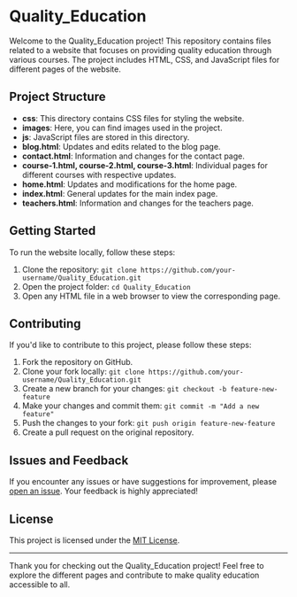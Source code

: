 # Quality_Education

Welcome to the Quality_Education project! This repository contains files related to a website that focuses on providing quality education through various courses. The project includes HTML, CSS, and JavaScript files for different pages of the website.

## Project Structure

- **css**: This directory contains CSS files for styling the website.
- **images**: Here, you can find images used in the project.
- **js**: JavaScript files are stored in this directory.
- **blog.html**: Updates and edits related to the blog page.
- **contact.html**: Information and changes for the contact page.
- **course-1.html, course-2.html, course-3.html**: Individual pages for different courses with respective updates.
- **home.html**: Updates and modifications for the home page.
- **index.html**: General updates for the main index page.
- **teachers.html**: Information and changes for the teachers page.

## Getting Started

To run the website locally, follow these steps:

1. Clone the repository: `git clone https://github.com/your-username/Quality_Education.git`
2. Open the project folder: `cd Quality_Education`
3. Open any HTML file in a web browser to view the corresponding page.

## Contributing

If you'd like to contribute to this project, please follow these steps:

1. Fork the repository on GitHub.
2. Clone your fork locally: `git clone https://github.com/your-username/Quality_Education.git`
3. Create a new branch for your changes: `git checkout -b feature-new-feature`
4. Make your changes and commit them: `git commit -m "Add a new feature"`
5. Push the changes to your fork: `git push origin feature-new-feature`
6. Create a pull request on the original repository.

## Issues and Feedback

If you encounter any issues or have suggestions for improvement, please [open an issue](https://github.com/your-username/Quality_Education/issues). Your feedback is highly appreciated!

## License

This project is licensed under the [MIT License](LICENSE.md).

---

Thank you for checking out the Quality_Education project! Feel free to explore the different pages and contribute to make quality education accessible to all.
